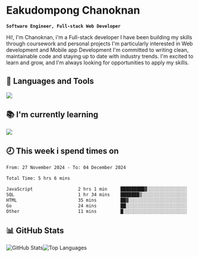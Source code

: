# Eakudompong Chanoknan

**`Software Engineer, Full-stack Web Developer`**

<p>Hi!, I'm Chanoknan, i'm a Full-stack developer I have been building my skills
through coursework and personal projects I'm particularly interested in Web development
and Mobile app Development I'm committed to writing clean, maintainable
code and staying up to date with industry trends. I'm excited to learn
and grow, and I'm always looking for opportunities to apply my skills.</p>

## 🔧 Languages and Tools

  <a href="https://skillicons.dev">
    <img src="https://skillicons.dev/icons?i=typescript,javascript,html,css,php,java,python,laravel,nodejs,mongodb,react,nextjs,tailwind,mysql,planetscale,postgres,firebase&perline=9" />
  </a>
  
## 📚 I'm currently learning
  <a href="https://skillicons.dev">
    <img src="https://skillicons.dev/icons?i=go,rust,kotlin,androidstudio,graphql,docker,kubernetes,gcp,aws" />
  </a>

## 🕗 This week i spend times on

<!--START_SECTION:waka-->

```txt
From: 27 November 2024 - To: 04 December 2024

Total Time: 5 hrs 6 mins

JavaScript                 2 hrs 1 min     █████████▓░░░░░░░░░░░░░░░   38.04 %
SQL                        1 hr 34 mins    ███████▒░░░░░░░░░░░░░░░░░   29.60 %
HTML                       35 mins         ██▓░░░░░░░░░░░░░░░░░░░░░░   11.16 %
Go                         24 mins         ██░░░░░░░░░░░░░░░░░░░░░░░   07.68 %
Other                      11 mins         █░░░░░░░░░░░░░░░░░░░░░░░░   03.73 %
```

<!--END_SECTION:waka-->

## 📊 GitHub Stats

<p style="display: flex">
  <img alt="GitHub Stats" src="https://github-readme-stats.vercel.app/api?username=EC-9624&show_icons=true&theme=gruvbox&count_private=true"/>
  <img alt="Top Languages" src="https://github-readme-stats.vercel.app/api/top-langs/?username=EC-9624&layout=compact&theme=gruvbox" />  
</p>
